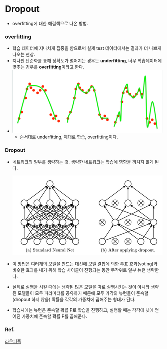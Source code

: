 # Dropout

+ overfitting에 대한 해결책으로 나온 방법. 





### overfitting

+ 학습 데이터에 지나치게 집중을 함으로써 실제 test 데이터에서는 결과가 더 나쁘게 나오는 현상.
+ 지나친 단순화를 통해 정확도가 떨어지는 경우는 **underfitting**, 너무 학습데이터에 맞추는 경우를 **overfitting**이라고 한다.
+ ![1568159842064](img/1568159842064.png)
  + 순서대로 underfitting, 제대로 학습, overfitting이다.



### Dropout

+ 네트워크의 일부를 생략하는 것. 생략한 네트워크는 학습에 영향을 끼치지 않게 된다.

  ![1568159937681](img/1568159937681.png)

+ 이 방법은 여러개의 모델을 만드는 대신에 모델 결합에 의한 투표 효과(voting)와 비슷한 효과를 내기 위해 학습 사이클이 진행되는 동안 무작위로 일부 뉴런 생략한다. 

+ 실제로 실행을 시킬 때에는 생략된 많은 모델을 따로 실행시키는 것이 아니라 생략된 모델들이 모두 파라미터를 공유하기 때문에 모두 가각의 뉴런들이 존속할(dropout 하지 않을) 확률을 각각의 가중치에 곱해주는 형태가 된다.

+ 학습시에는 뉴런은 존속할 확률 P로 학습을 진행하고, 실행할 때는 각각에 넷에 얻어진 가중치에 존속할 확률 P를 곱해준다.













### Ref.

[라온피플](<https://blog.naver.com/laonple/220818841217>)

